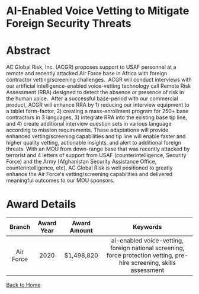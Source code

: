
AI-Enabled Voice Vetting to Mitigate Foreign Security Threats
=============================================================

# Abstract


AC Global Risk, Inc. (ACGR) proposes support to USAF personnel at a remote and recently attacked Air Force base in Africa with foreign contractor vetting/screening challenges.  ACGR will conduct interviews with our artificial intelligence-enabled voice-vetting technology call Remote Risk Assessment (RRA) designed to detect the absence or presence of risk in the human voice.  After a successful base-period with our commercial product, ACGR will enhance RRA by 1) reducing our interview equipment to a tablet form-factor, 2) creating a mass-enrollment program for 250+ base contractors in 3 languages, 3) integrate RRA into the existing base tip line, and 4) create additional interview question sets in various language according to mission requirements. These adaptations will provide enhanced vetting/screening capabilities and tip line will enable faster and higher quality vetting, actionable insights, and alert to additional foreign threats. With an MOU from down-range base that was recently attacked by terrorist and 4 letters of support from USAF (counterintelligence, Security Force) and the Army (Afghanistan Security Assistance Office, counterintelligence, etc), AC Global Risk is well positioned to greatly enhance the Air Force's vetting/screening capabilities and delivered meaningful outcomes to our MOU sponsors.  

# Award Details

|Branch|Award Year|Award Amount|Keywords|
| :---: | :---: | :---: | :---: |
|Air Force|2020|$1,498,820|ai-enabled voice-vetting, foreign national screening, force protection vetting, pre-hire screening, skills assessment|
  
  


[Back to Home](https://github.com/chrischow/dod_sbir_awards/DJ/#1643)